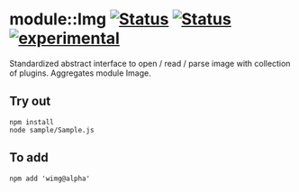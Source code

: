
# module::Img [![Status](https://img.shields.io/circleci/build/github/Wandalen/wImg?label=Test&logo=Test)](https://circleci.com/gh/Wandalen/wImg) [![Status](https://github.com/Wandalen/wImg/workflows/Test/badge.svg)](https://github.com/Wandalen/wImg/actions?query=workflow%3ATest) [![experimental](https://img.shields.io/badge/stability-experimental-orange.svg)](https://github.com/emersion/stability-badges#experimental)

Standardized abstract interface to open / read / parse image with collection of plugins. Aggregates module Image.

## Try out
```
npm install
node sample/Sample.js
```

## To add
```
npm add 'wimg@alpha'
```

